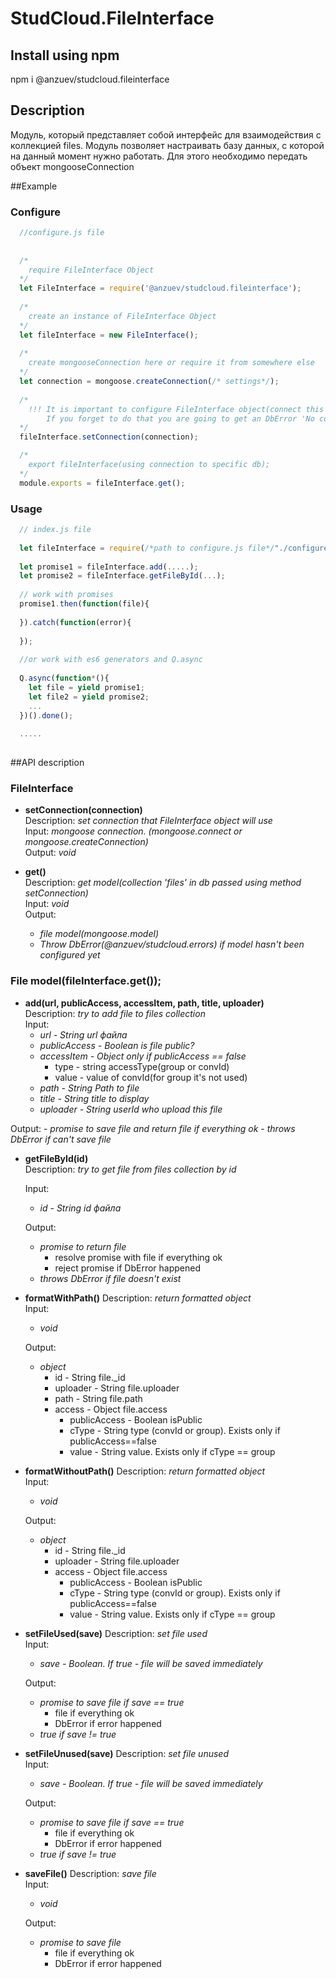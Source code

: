 # StudCloud.FileInterface  

## Install using npm  
npm i @anzuev/studcloud.fileinterface

## Description
Модуль, который представляет собой интерфейс для взаимодействия с коллекцией files.
Модуль позволяет настраивать базу данных, с которой на данный момент нужно работать.
Для этого необходимо передать объект mongooseConnection

##Example

### Configure
```javascript
  //configure.js file
  
  
  /*
    require FileInterface Object
  */
  let FileInterface = require('@anzuev/studcloud.fileinterface');
  
  /*
    create an instance of FileInterface Object
  */
  let fileInterface = new FileInterface();
  
  /* 
    create mongooseConnection here or require it from somewhere else
  */
  let connection = mongoose.createConnection(/* settings*/);
  
  /*
    !!! It is important to configure FileInterface object(connect this module to specific db)
        If you forget to do that you are going to get an DbError 'No connection was configured for FileInterface module'
  */
  fileInterface.setConnection(connection);

  /*
    export fileInterface(using connection to specific db);
  */
  module.exports = fileInterface.get();
```

### Usage
```javascript
  // index.js file
  
  let fileInterface = require(/*path to configure.js file*/"./configure.js");
  
  let promise1 = fileInterface.add(.....);
  let promise2 = fileInterface.getFileById(...);
  
  // work with promises
  promise1.then(function(file){
    
  }).catch(function(error){
  
  });
  
  //or work with es6 generators and Q.async
  
  Q.async(function*(){
    let file = yield promise1;
    let file2 = yield promise2;
    ...
  })().done();
  
  .....
  
```


##API description

### FileInterface
- **setConnection(connection)**  
  Description: *set connection that FileInterface object will use*  
  Input: *mongoose connection. (mongoose.connect or mongoose.createConnection)*  
  Output: *void*  
  
- **get()**  
  Description: *get model(collection 'files' in db passed using method setConnection)*  
  Input: *void*  
  Output:  
  - *file model(mongoose.model)*
  - *Throw DbError(@anzuev/studcloud.errors) if model hasn't been configured yet*

### File model(fileInterface.get());
 - **add(url, publicAccess, accessItem, path, title, uploader)**  
   Description: *try to add file to files collection*  
  Input:  
     - *url - String url файла*
     - *publicAccess - Boolean is file public?*
     - *accessItem - Object only if publicAccess == false*
        - type - string accessType(group or convId)
        - value - value of convId(for group it's not used)
     - *path - String Path to file*
     - *title - String title to display*
     - *uploader - String userId who upload this file*  
       
  Output: 
     - *promise to save file and return file if everything ok*
     - *throws DbError if can't save file*  
       
 - **getFileById(id)**  
   Description: *try to get file from files collection by id*  
     
   Input:  
     - *id - String id файла*  
       
   Output:
     - *promise to return file*
        - resolve promise with file if everything ok
        - reject promise if DbError happened
     - *throws DbError if file doesn't exist*  
     
 - **formatWithPath()**
   Description: *return formatted object*  
   Input:  
     - *void*  
       
   Output:
     - *object*
        - id - String file._id
        - uploader - String file.uploader
        - path - String file.path
        - access - Object file.access
            - publicAccess - Boolean isPublic
            - cType - String type (convId or group). Exists only if publicAccess==false
            - value - String value. Exists only if cType == group     
              
 - **formatWithoutPath()**
   Description: *return formatted object*  
   Input:  
     - *void*  
       
   Output:
     - *object*
        - id - String file._id
        - uploader - String file.uploader
        - access - Object file.access
            - publicAccess - Boolean isPublic
            - cType - String type (convId or group). Exists only if publicAccess==false
            - value - String value. Exists only if cType == group 
              
 - **setFileUsed(save)**
   Description: *set file used*  
   Input:  
     - *save - Boolean. If true - file will be saved immediately*   
       
   Output:
     - *promise to save file if save == true*
        - file if everything ok
        - DbError if error happened
     - *true if save != true*  
       
         
 - **setFileUnused(save)**
   Description: *set file unused*  
   Input:  
     - *save - Boolean. If true - file will be saved immediately*    
         
   Output:
     - *promise to save file if save == true*
        - file if everything ok
        - DbError if error happened
     - *true if save != true*    
     
 - **saveFile()**
   Description: *save file*  
   Input:  
     - *void*   
         
   Output:
     - *promise to save file*
        - file if everything ok
        - DbError if error happened
  
   

